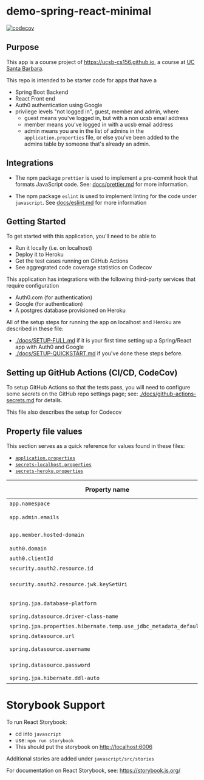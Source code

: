 # demo-spring-react-minimal

[![codecov](https://codecov.io/gh/ucsb-cs156-w21/demo-spring-react-minimal/branch/main/graph/badge.svg)](https://codecov.io/gh/ucsb-cs156-w21/demo-spring-react-minimal)

## Purpose

This app is a course project of <https://ucsb-cs156.github.io>, a course at [UC Santa Barbara](https://ucsb.edu).

This repo is intended to be starter code for apps that have a
* Spring Boot Backend
* React Front end
* Auth0 authentication using Google
* privilege levels "not logged in", guest, member and admin, where
  * guest means you've logged in, but with a non ucsb email address
  * member means you've logged in with a ucsb email address
  * admin means you are in the list of admins 
    in the `application.properties` file, or else you've been 
    added to the admins table by someone that's already an 
    admin.

## Integrations

* The npm package `prettier` is used to implement a pre-commit hook that formats JavaScript code.  See: [docs/prettier.md](./docs/prettier.md) for more information.

* The npm package `eslint` is used to implement linting for the code under `javascript`.  See [docs/eslint.md](./docs/eslint.md) for more information 

## Getting Started

To get started with this application, you'll need to be able to
* Run it locally (i.e. on localhost)
* Deploy it to Heroku
* Get the test cases running on GitHub Actions
* See aggregrated code coverage statistics on Codecov

This application has integrations with the following third-party
services that require configuration
* Auth0.com (for authentication)
* Google (for authentication)
* A postgres database provisioned on Heroku

All of the setup steps for running the app on localhost and Heroku are described in these  file: 
* [./docs/SETUP-FULL.md](./docs/SETUP-FULL.md) if it is your first time setting up a Spring/React app with Auth0 and Google
* [./docs/SETUP-QUICKSTART.md](./docs/SETUP-QUICKSTART.md) if you've done these steps before.

## Setting up GitHub Actions (CI/CD, CodeCov)

To setup GitHub Actions so that the tests pass, you will need to configure
some _secrets_ on the GitHub repo settings page; see: [./docs/github-actions-secrets.md](./docs/github-actions-secrets.md) for details.

This file also describes the setup for Codecov

## Property file values

This section serves as a quick reference for values found in these files: 
* [`application.properties`](./src/main/resources/application.properties)
* [`secrets-localhost.properties`](./secrets-localhost.properties.SAMPLE)
* [`secrets-heroku.properties`](./secrets-heroku.properties.SAMPLE)

| Property name                                                     | Heroku only? | Explanation                                                               |
| ----------------------------------------------------------------- | ------------ | ------------------------------------------------------------------------- |
| `app.namespace`                                                   |              | See `Getting Started` below                                               |
| `app.admin.emails`                                                |              | A comma separated list of email addresses of permanent admin users.       |
| `app.member.hosted-domain`                                        |              | The email suffix that identifies members (i.e. `ucsb.edu` vs `gmail.com`) |
| `auth0.domain`                                                    |              | See `Getting Started` below                                               |
| `auth0.clientId`                                                  |              | See `Getting Started` below                                               |
| `security.oauth2.resource.id`                                     |              | Should always match `app.namespace`                                   |
| `security.oauth2.resource.jwk.keySetUri`                          |              | Should always be `https://${auth0.domain}/.well-known/jwks.json`         |
| `spring.jpa.database-platform`                                    | Yes          | Should always be `org.hibernate.dialect.PostgreSQLDialect`                |
| `spring.datasource.driver-class-name`                             | Yes          | Should always be `org.postgresql.Driver`                                  |
| `spring.jpa.properties.hibernate.temp.use_jdbc_metadata_defaults` | Yes          | Should always be `false`                                                  |
| `spring.datasource.url`                                           | Yes          | Should always be `${JDBC_DATABASE_URL}`                                   |
| `spring.datasource.username`                                      | Yes          | Should always be `${JDBC_DATABASE_USERNAME}`                              |
| `spring.datasource.password`                                      | Yes          | Should always be `${JDBC_DATABASE_PASSWORD}`                              |
| `spring.jpa.hibernate.ddl-auto`                                   | Yes          | Should always be `update`                                                 |

# Storybook Support

To run React Storybook:

* cd into `javascript`
* use: `npm run storybook`
* This should put the storybook on <http://localhost:6006>

Additional stories are added under `javascript/src/stories`

For documentation on React Storybook, see: <https://storybook.js.org/>